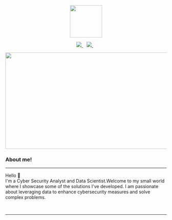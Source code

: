 <div id="header" align="center">
 <img src="https://media.giphy.com/media/bAQH7WXKqtIBrPs7sR/giphy.gif" width="100"/>
</div>

 <p align="center">
 <a href="https://twitter.com/_3vanzz">
    <img src="https://img.shields.io/badge/Twitter-1DA1F2?style=for-the-badge&logo=twitter&logoColor=white" />
  </a>&nbsp;&nbsp;
 <a href="https://www.linkedin.com/in/ivan-rugut/">
    <img src="https://img.shields.io/badge/linkedin-%230077B5.svg?&style=for-the-badge&logo=linkedin&logoColor=white" />
  </a>&nbsp;&nbsp;
 </p>

<div align="center">
  <img src="https://media.giphy.com/media/qgQUggAC3Pfv687qPC/giphy.gif" width="600" height="300"/>
</div>


### About me!
---
Hello 👋
 </br>
I'm a Cyber Security Analyst and Data Scientist.Welcome to my small world where I showcase some of the solutions I've developed.
I am passionate about leveraging data to enhance cybersecurity measures and solve complex problems.

</p>
</br>

---
<div>
</div>


</br>

</br>
 

